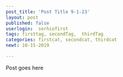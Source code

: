 ```yaml
---
post_title: 'Post Title 9-1-23'
layout: post
published: false
userlogin:  serhiofirst
tags: firsttag, secondTag,  thirdTag
categories: firstcat, secondcat, thirdcat
newt: 10-15-2019

---
```

Post goes here
